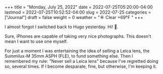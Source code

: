 +++
title = "Monday, July 25, 2022"
date = 2022-07-25T05:20:00-04:00
lastmod = 2022-07-25T10:52:52-04:00
slug = 2022-07-25
categories = ["Journal"]
draft = false
weight = 0
weather = "☀️ Clear +69°F "
+++

I almost forgot I switched back to Hugo yesterday. Hi! 👋.

Sure, iPhones are capable of taking very nice photographs. This doesn't mean I want to use one myself.

For just a moment I was entertaining the idea of selling a Leica lens, the Summilux-M 35mm ASPH (FLE), to fund something else. Then I remembered my rule: "Never sell a Leica lens" because I've regretted doing so, several times. If I become desparate, fine, but otherwise, I'm keeping it.


[//]: # "Exported with love from a post written in Org mode"
[//]: # "- https://github.com/kaushalmodi/ox-hugo"
